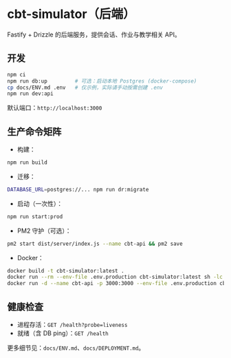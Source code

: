 # cbt-simulator（后端）

Fastify + Drizzle 的后端服务，提供会话、作业与教学相关 API。

## 开发
```bash
npm ci
npm run db:up         # 可选：启动本地 Postgres (docker-compose)
cp docs/ENV.md .env   # 仅示例，实际请手动按需创建 .env
npm run dev:api
```
默认端口：`http://localhost:3000`

## 生产命令矩阵
- 构建：
```bash
npm run build
```
- 迁移：
```bash
DATABASE_URL=postgres://... npm run dr:migrate
```
- 启动（一次性）：
```bash
npm run start:prod
```
- PM2 守护（可选）：
```bash
pm2 start dist/server/index.js --name cbt-api && pm2 save
```
- Docker：
```bash
docker build -t cbt-simulator:latest .
docker run --rm --env-file .env.production cbt-simulator:latest sh -lc "npm run dr:migrate"
docker run -d --name cbt-api -p 3000:3000 --env-file .env.production cbt-simulator:latest
```

## 健康检查
- 进程存活：`GET /health?probe=liveness`
- 就绪（含 DB ping）：`GET /health`

更多细节见：`docs/ENV.md`、`docs/DEPLOYMENT.md`。

